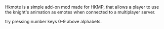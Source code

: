 Hkmote is a simple add-on mod made for HKMP, that allows a player to use the knight's animation as emotes when connected to a multiplayer server.

try pressing number keys 0-9 above alphabets.


